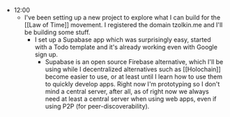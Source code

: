 - 12:00
	- I've been setting up a new project to explore what I can build for the [[Law of Time]] movement. I registered the domain tzolkin.me and I'll be building some stuff.
		- I set up a Supabase app which was surprisingly easy, started with a Todo template and it's already working even with Google sign up.
			- Supabase is an open source Firebase alternative, which I'll be using while I decentralized alternatives such as [[Holochain]] become easier to use, or at least until I learn how to use them to quickly develop apps. Right now I'm prototyping so I don't mind a central server, after all, as of right now we always need at least a central server when using web apps, even if using P2P (for peer-discoverability).